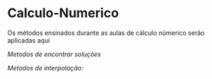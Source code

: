 # Calculo-Numerico
 Os métodos ensinados durante as aulas de cálculo númerico serão aplicadas aqui

 *Metodos de encontrar soluções*

 *Metodos de interpolação:*
